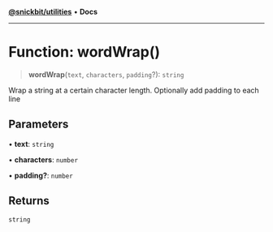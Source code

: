 [**@snickbit/utilities**](../README.md) • **Docs**

***

# Function: wordWrap()

> **wordWrap**(`text`, `characters`, `padding`?): `string`

Wrap a string at a certain character length. Optionally add padding to each line

## Parameters

• **text**: `string`

• **characters**: `number`

• **padding?**: `number`

## Returns

`string`
